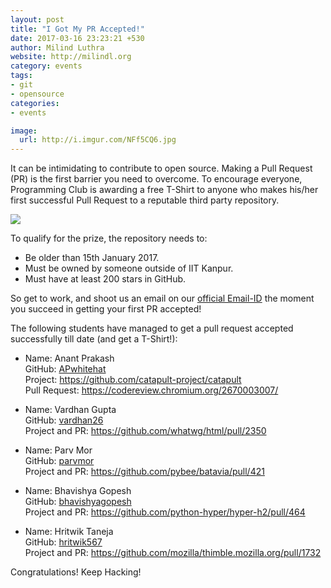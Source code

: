 ```yaml
---
layout: post
title: "I Got My PR Accepted!"
date: 2017-03-16 23:23:21 +530
author: Milind Luthra
website: http://milindl.org
category: events
tags:
- git
- opensource
categories:
- events

image:
  url: http://i.imgur.com/NFf5CQ6.jpg
---
```


It can be intimidating to contribute to open source. Making a Pull Request (PR) is the first barrier you need to overcome. To encourage everyone, Programming Club is awarding a free T-Shirt to anyone who makes his/her first successful Pull Request to a reputable third party repository.

![](http://i.imgur.com/NFf5CQ6.jpg)

To qualify for the prize, the repository needs to:
* Be older than 15th January 2017.
* Must be owned by someone outside of IIT Kanpur.
* Must have at least 200 stars in GitHub.

So get to work, and shoot us an email on our [official Email-ID](mailto:pclubiitk@gmail.com) the moment you succeed in getting your first PR accepted!

The following students have managed to get a pull request accepted successfully till date (and get a T-Shirt!):
- Name: Anant Prakash  
GitHub: [APwhitehat](https://github.com/APwhitehat)  
Project: https://github.com/catapult-project/catapult  
Pull Request: https://codereview.chromium.org/2670003007/  

- Name: Vardhan Gupta  
GitHub: [vardhan26](https://github.com/vardhan26)  
Project and PR: https://github.com/whatwg/html/pull/2350  

- Name: Parv Mor  
GitHub: [parvmor](https://github.com/parvmor)  
Project and PR: https://github.com/pybee/batavia/pull/421  

- Name: Bhavishya Gopesh  
GitHub: [bhavishyagopesh](https://github.com/bhavishyagopesh)  
Project and PR: https://github.com/python-hyper/hyper-h2/pull/464  

- Name: Hritwik Taneja  
GitHub: [hritwik567](https://github.com/hritwik567)  
Project and PR: https://github.com/mozilla/thimble.mozilla.org/pull/1732  

 Congratulations! Keep Hacking!
